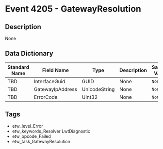 # Event 4205 - GatewayResolution

## Description
None

## Data Dictionary
|Standard Name|Field Name|Type|Description|Sample Value|
|---|---|---|---|---|
|TBD|InterfaceGuid|GUID|None|`None`|
|TBD|GatewayIpAddress|UnicodeString|None|`None`|
|TBD|ErrorCode|UInt32|None|`None`|

## Tags
* etw_level_Error
* etw_keywords_Resolver LwtDiagnostic
* etw_opcode_Failed
* etw_task_GatewayResolution